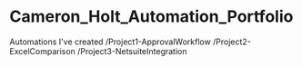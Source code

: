 # Cameron_Holt_Automation_Portfolio
Automations I've created
/Project1-ApprovalWorkflow
/Project2-ExcelComparison
/Project3-NetsuiteIntegration
